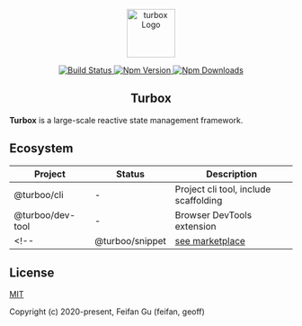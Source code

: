 <p align="center">
  <img src="https://img.alicdn.com/tfs/TB1SqdcDrH1gK0jSZFwXXc7aXXa-349-349.png" alt="turbox Logo" width="86" height="86">
</p>

<p align="center">
  <a href="https://travis-ci.com/github/turboojs/turbox">
    <img src="https://img.shields.io/travis/com/turboojs/turbox/master.svg?style=flat-square" alt="Build Status">
  </a>
  <a href="https://www.npmjs.com/package/@turboo/turbox">
    <img src="https://img.shields.io/npm/v/@turboo/turbox.svg?style=flat-square" alt="Npm Version">
  </a>
  <a href="https://www.npmjs.com/package/@turboo/turbox">
    <img src="https://img.shields.io/npm/dm/@turboo/turbox.svg?style=flat-square" alt="Npm Downloads">
  </a>
</p>

<h2 align="center">Turbox</h2>

**Turbox** is a large-scale reactive state management framework.

## Ecosystem
| Project | Status | Description |
|---------|--------|-------------|
| @turboo/cli       | - | Project cli tool, include scaffolding |
| @turboo/dev-tool       | - | Browser DevTools extension |
<!-- | @turboo/snippet        | [see marketplace](https://marketplace.visualstudio.com/items?itemName=feifan-gff.turbox-snippets#review-details) | Vscode snippet extension | -->

<!-- ## Documentation
Visit [tacky official website](https://turboojs.github.io/tacky/#/en-us/). -->

<!-- ## Questions
Send email to me temporary. (darknight3@vip.qq.com) -->

<!-- ## Changelog
Detailed changes for each release are documented in the [changelog](https://turboojs.github.io/tacky/#/CHANGELOG). -->

## License
[MIT](http://opensource.org/licenses/MIT)

Copyright (c) 2020-present, Feifan Gu (feifan, geoff)
